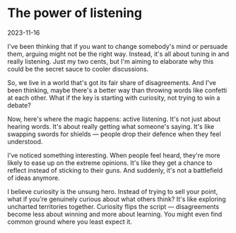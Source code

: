 # The power of listening

2023-11-16

I've been thinking that if you want to change somebody's mind or persuade them, arguing might not be the right way. Instead, it's all about tuning in and really listening. Just my two cents, but I'm aiming to elaborate why this could be the secret sauce to cooler discussions.

So, we live in a world that's got its fair share of disagreements. And I've been thinking, maybe there's a better way than throwing words like confetti at each other. What if the key is starting with curiosity, not trying to win a debate? 

Now, here's where the magic happens: active listening. It's not just about hearing words. It's about really getting what someone's saying. It's like swapping swords for shields — people drop their defence when they feel understood. 

I've noticed something interesting. When people feel heard, they're more likely to ease up on the extreme opinions. It's like they get a chance to reflect instead of sticking to their guns. And suddenly, it's not a battlefield of ideas anymore.

I believe curiosity is the unsung hero. Instead of trying to sell your point, what if you're genuinely curious about what others think? It's like exploring uncharted territories together. Curiosity flips the script — disagreements become less about winning and more about learning. You might even find common ground where you least expect it.